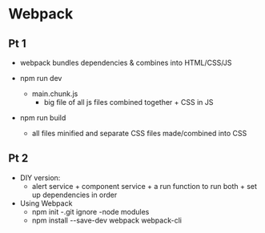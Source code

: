 # Webpack

## Pt 1

- webpack bundles dependencies & combines into HTML/CSS/JS

- npm run dev
    - main.chunk.js
        - big file of all js files combined together + CSS in JS
- npm run build
    - all files minified and separate CSS files made/combined into CSS

## Pt 2

- DIY version:
    - alert service + component service + a run function to run both + set up dependencies in order
- Using Webpack
    - npm init
    -.git ignore
        -node modules
    - npm install --save-dev webpack webpack-cli

